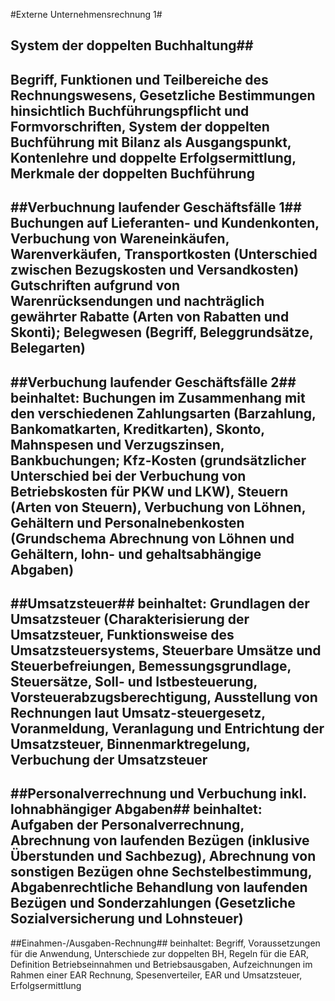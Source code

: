 #Externe Unternehmensrechnung 1#
## System der doppelten Buchhaltung##
 Begriff, Funktionen und Teilbereiche des Rechnungswesens, Gesetzliche Bestimmungen hinsichtlich Buchführungspflicht und Formvorschriften, System der doppelten Buchführung mit Bilanz als Ausgangspunkt, Kontenlehre und doppelte Erfolgsermittlung,
 Merkmale der doppelten Buchführung
---
##Verbuchnung laufender Geschäftsfälle 1##
    Buchungen auf Lieferanten- und Kundenkonten, Verbuchung von Wareneinkäufen, Warenverkäufen, Transportkosten (Unterschied zwischen Bezugskosten und Versandkosten) Gutschriften aufgrund von Warenrücksendungen und nachträglich gewährter Rabatte (Arten von Rabatten und Skonti); Belegwesen (Begriff, Beleggrundsätze, Belegarten)
---
##Verbuchung laufender Geschäftsfälle 2##
    beinhaltet: Buchungen im Zusammenhang mit den verschiedenen Zahlungsarten (Barzahlung, Bankomatkarten, Kreditkarten), Skonto, Mahnspesen und Verzugszinsen, Bankbuchungen; Kfz-Kosten (grundsätzlicher Unterschied bei der Verbuchung von Betriebskosten für PKW und LKW), Steuern (Arten von Steuern), Verbuchung von Löhnen, Gehältern und Personalnebenkosten (Grundschema Abrechnung von Löhnen und Gehältern, lohn- und gehaltsabhängige Abgaben)
---
##Umsatzsteuer##
    beinhaltet: Grundlagen der Umsatzsteuer (Charakterisierung der Umsatzsteuer, Funktionsweise des Umsatzsteuersystems, Steuerbare Umsätze und Steuerbefreiungen, Bemessungsgrundlage, Steuersätze, Soll- und Istbesteuerung, Vorsteuerabzugsberechtigung, Ausstellung von Rechnungen laut Umsatz-steuergesetz, Voranmeldung, Veranlagung und Entrichtung der Umsatzsteuer, Binnenmarktregelung, Verbuchung der Umsatzsteuer
---
##Personalverrechnung und Verbuchung inkl. lohnabhängiger Abgaben##
    beinhaltet: Aufgaben der Personalverrechnung, Abrechnung von laufenden Bezügen (inklusive Überstunden und Sachbezug), Abrechnung von sonstigen Bezügen ohne Sechstelbestimmung, Abgabenrechtliche Behandlung von laufenden Bezügen und Sonderzahlungen (Gesetzliche Sozialversicherung und Lohnsteuer)
---
##Einahmen-/Ausgaben-Rechnung##
    beinhaltet: Begriff, Voraussetzungen für die Anwendung, Unterschiede zur doppelten BH, Regeln für die EAR, Definition Betriebseinnahmen und Betriebsausgaben, Aufzeichnungen im Rahmen einer EAR Rechnung, Spesenverteiler, EAR und Umsatzsteuer, Erfolgsermittlung